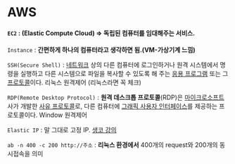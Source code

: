 # AWS

#### `EC2` : (Elastic Compute Cloud) => 독립된 컴퓨터를 임대해주는 서비스.

`Instance` : <b>간편하게 하나의 컴퓨터라고 생각하면 됨.(VM-가상기계 느낌)</b>

`SSH(Secure Shell)` : [네트워크](https://ko.wikipedia.org/wiki/%EB%84%A4%ED%8A%B8%EC%9B%8C%ED%81%AC) 상의 다른 컴퓨터에 로그인하거나 원격 시스템에서 명령을 실행하고 다른 시스템으로 파일을 복사할 수 있도록 해 주는 [응용 프로그램](https://ko.wikipedia.org/wiki/%EC%9D%91%EC%9A%A9_%ED%94%84%EB%A1%9C%EA%B7%B8%EB%9E%A8) 또는 그 [프로토콜](https://ko.wikipedia.org/wiki/%ED%86%B5%EC%8B%A0_%ED%94%84%EB%A1%9C%ED%86%A0%EC%BD%9C)이다. 리눅스 원격제어 (리눅스라면 꼭 체크)

`RDP(Remote Desktop Protocol)` : **원격 데스크톱 프로토콜**(RDP)은 [마이크로소프트](https://ko.wikipedia.org/wiki/%EB%A7%88%EC%9D%B4%ED%81%AC%EB%A1%9C%EC%86%8C%ED%94%84%ED%8A%B8)사가 개발한 [사유 프로토콜](https://ko.wikipedia.org/w/index.php?title=%EC%82%AC%EC%9C%A0_%ED%94%84%EB%A1%9C%ED%86%A0%EC%BD%9C&action=edit&redlink=1)로, 다른 컴퓨터에 [그래픽 사용자 인터페이스](https://ko.wikipedia.org/wiki/%EA%B7%B8%EB%9E%98%ED%94%BD_%EC%82%AC%EC%9A%A9%EC%9E%90_%EC%9D%B8%ED%84%B0%ED%8E%98%EC%9D%B4%EC%8A%A4)를 제공하는 프로토콜이다.  Window 원격제어

`Elastic IP` : 말 그대로 고정 IP. [생코 강의](https://opentutorials.org/course/2717/11294)

`ab -n 400 -c 200 http://주소` : <b>리눅스 환경에서</b> 400개의 request와 200개의 동시접속을 의미